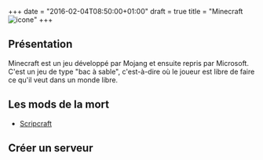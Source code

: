+++
date = "2016-02-04T08:50:00+01:00"
draft = true
title = "Minecraft ![icone](/icone.png)"
+++

## Présentation


Minecraft est un jeu développé par Mojang et ensuite repris par Microsoft.
C'est un jeu de type "bac à sable", c'est-à-dire où le joueur est libre de faire ce qu'il veut dans un monde libre.

## Les mods de la mort
* [ Scripcraft](http://scriptcraftjs.org/)

## Créer un serveur
